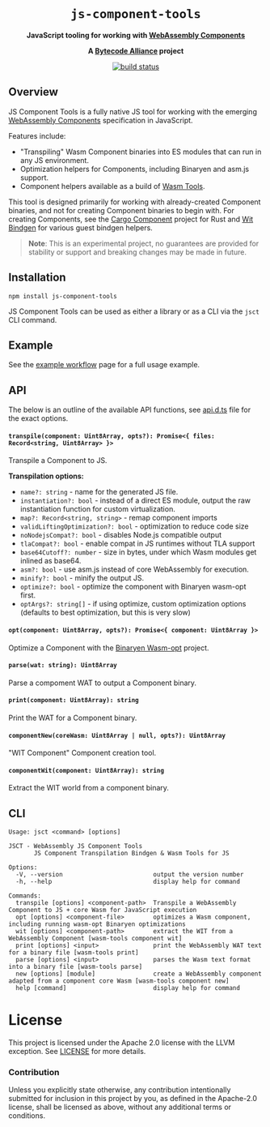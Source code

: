 <div align="center">
  <h1><code>js-component-tools</code></h1>

  <p>
    <strong>JavaScript tooling for working with <a href="https://github.com/WebAssembly/component-model">WebAssembly Components</a></strong>
  </p>

  <strong>A <a href="https://bytecodealliance.org/">Bytecode Alliance</a> project</strong>

  <p>
    <a href="https://github.com/bytecodealliance/js-component-tools/actions?query=workflow%3ACI"><img src="https://github.com/bytecodealliance/js-component-tools/workflows/CI/badge.svg" alt="build status" /></a>
  </p>
</div>

## Overview

JS Component Tools is a fully native JS tool for working with the emerging [WebAssembly Components](https://github.com/WebAssembly/component-model) specification in JavaScript.

Features include:

* "Transpiling" Wasm Component binaries into ES modules that can run in any JS environment.
* Optimization helpers for Components, including Binaryen and asm.js support.
* Component helpers available as a build of [Wasm Tools](https://github.com/bytecodealliance/wasm-tools).

This tool is designed primarily for working with already-created Component binaries, and not for creating Component binaries to begin with. For creating Components, see the [Cargo Component](https://github.com/bytecodealliance/cargo-Component) project for Rust and [Wit Bindgen](https://github.com/bytecodealliance/wit-bindgen) for various guest bindgen helpers.

> **Note**: This is an experimental project, no guarantees are provided for stability or support and breaking changes may be made in future.

## Installation

```shell
npm install js-component-tools
```

JS Component Tools can be used as either a library or as a CLI via the `jsct` CLI command.

## Example

See the [example workflow](EXAMPLE.md) page for a full usage example.

## API

The below is an outline of the available API functions, see [api.d.ts](api.d.ts) file for the exact options.

#### `transpile(component: Uint8Array, opts?): Promise<{ files: Record<string, Uint8Array> }>`

Transpile a Component to JS.

**Transpilation options:**

* `name?: string` - name for the generated JS file.
* `instantiation?: bool` - instead of a direct ES module, output the raw instantiation function for custom virtualization.
* `map?: Record<string, string>` - remap component imports
* `validLiftingOptimization?: bool` - optimization to reduce code size
* `noNodejsCompat?: bool` - disables Node.js compatible output
* `tlaCompat?: bool` - enable compat in JS runtimes without TLA support
* `base64Cutoff?: number` - size in bytes, under which Wasm modules get inlined as base64.
* `asm?: bool` - use asm.js instead of core WebAssembly for execution.
* `minify?: bool` - minify the output JS.
* `optimize?: bool` - optimize the component with Binaryen wasm-opt first.
* `optArgs?: string[]` - if using optimize, custom optimization options (defaults to best optimization, but this is very slow)

#### `opt(component: Uint8Array, opts?): Promise<{ component: Uint8Array }>`

Optimize a Component with the [Binaryen Wasm-opt](https://www.npmjs.com/package/binaryen) project.

#### `parse(wat: string): Uint8Array`

Parse a compoment WAT to output a Component binary.

#### `print(component: Uint8Array): string`

Print the WAT for a Component binary.

#### `componentNew(coreWasm: Uint8Array | null, opts?): Uint8Array`

"WIT Component" Component creation tool.

#### `componentWit(component: Uint8Array): string`

Extract the WIT world from a component binary.

## CLI

```shell
Usage: jsct <command> [options]

JSCT - WebAssembly JS Component Tools
       JS Component Transpilation Bindgen & Wasm Tools for JS

Options:
  -V, --version                         output the version number
  -h, --help                            display help for command

Commands:
  transpile [options] <component-path>  Transpile a WebAssembly Component to JS + core Wasm for JavaScript execution
  opt [options] <component-file>        optimizes a Wasm component, including running wasm-opt Binaryen optimizations
  wit [options] <component-path>        extract the WIT from a WebAssembly Component [wasm-tools component wit]
  print [options] <input>               print the WebAssembly WAT text for a binary file [wasm-tools print]
  parse [options] <input>               parses the Wasm text format into a binary file [wasm-tools parse]
  new [options] [module]                create a WebAssembly component adapted from a component core Wasm [wasm-tools component new]
  help [command]                        display help for command
```

# License

This project is licensed under the Apache 2.0 license with the LLVM exception.
See [LICENSE](LICENSE) for more details.

### Contribution

Unless you explicitly state otherwise, any contribution intentionally submitted
for inclusion in this project by you, as defined in the Apache-2.0 license,
shall be licensed as above, without any additional terms or conditions.